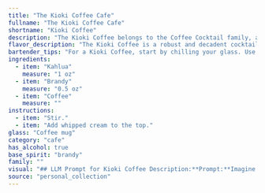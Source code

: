 ```yaml
---
title: "The Kioki Coffee Cafe"
fullname: "The Kioki Coffee Cafe"
shortname: "Kioki Coffee"
description: "The Kioki Coffee belongs to the Coffee Cocktail family, a group of drinks featuring coffee liqueur as a key ingredient.  While its exact origin is unknown, it likely emerged in the early 20th century, a time when coffee liqueurs like Kahlua were gaining popularity. "
flavor_description: "The Kioki Coffee is a robust and decadent cocktail. The Kahlua brings a rich, chocolatey sweetness, while the brandy adds warmth and a touch of spice. The coffee provides a bold, earthy base that complements the sweetness and spice, creating a harmonious balance of flavors. It's a luxurious and satisfying drink, perfect for a cozy night in or a sophisticated gathering. "
bartender_tips: "For a Kioki Coffee, start by chilling your glass. Use a good quality Kahlua and brandy. To avoid a muddy texture, build the drink over ice, pouring the brandy first, followed by the Kahlua, and then top with strong, freshly brewed coffee. Stir gently and garnish with a coffee bean or cinnamon stick. "
ingredients:
  - item: "Kahlua"
    measure: "1 oz"
  - item: "Brandy"
    measure: "0.5 oz"
  - item: "Coffee"
    measure: ""
instructions:
  - item: "Stir."
  - item: "Add whipped cream to the top."
glass: "Coffee mug"
category: "cafe"
has_alcohol: true
base_spirit: "brandy"
family: ""
visual: "## LLM Prompt for Kioki Coffee Description:**Prompt:**Imagine a cocktail called Kioki Coffee that combines Kahlua, Brandy, and Coffee.  Describe its appearance in detail, focusing on its color, texture, and any visual elements.  Consider the following:* **Color:**  Is it a deep, rich brown, like coffee itself? Does the brandy add a subtle amber hue?  Are there any layers or gradients present?* **Texture:**  Is it smooth and velvety, perhaps with a hint of creaminess? Does it have a frothy top? Is there any visible ice?* **Visual elements:**  Are there any garnishes?  Perhaps a coffee bean or a cinnamon stick?  How does the light play on the surface of the drink?**Output:**Your response should be a vivid and descriptive paragraph about the appearance of the Kioki Coffee cocktail.  Please ensure it appeals to the reader's senses, helping them to visualize this drink. "
source: "personal_collection"
---
```


